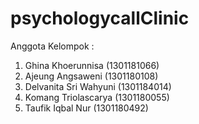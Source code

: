 # psychologycallClinic
Anggota Kelompok :
  1. Ghina Khoerunnisa (1301181066)
  2. Ajeung Angsaweni (1301180108)
  3. Delvanita Sri Wahyuni (1301184014)
  4. Komang Triolascarya (1301180055)
  5. Taufik Iqbal Nur (1301180492)
